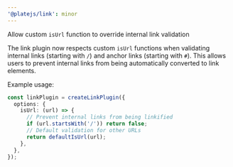 ```yaml
---
'@platejs/link': minor
---
```


Allow custom `isUrl` function to override internal link validation

The link plugin now respects custom `isUrl` functions when validating internal links (starting with `/`) and anchor links (starting with `#`). This allows users to prevent internal links from being automatically converted to link elements.

Example usage:
```typescript
const linkPlugin = createLinkPlugin({
  options: {
    isUrl: (url) => {
      // Prevent internal links from being linkified
      if (url.startsWith('/')) return false;
      // Default validation for other URLs
      return defaultIsUrl(url);
    },
  },
});
```
